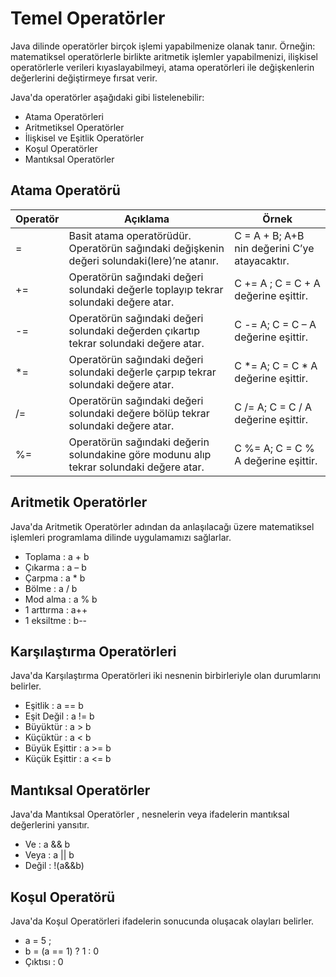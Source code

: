 # Temel Operatörler

Java dilinde operatörler birçok işlemi yapabilmenize olanak tanır. Örneğin: matematiksel operatörlerle birlikte aritmetik işlemler yapabilmenizi, ilişkisel operatörlerle verileri kıyaslayabilmeyi, atama operatörleri ile değişkenlerin değerlerini değiştirmeye fırsat verir.

Java'da operatörler aşağıdaki gibi listelenebilir:

- Atama Operatörleri
- Aritmetiksel Operatörler
- İlişkisel ve Eşitlik Operatörler
- Koşul Operatörler
- Mantıksal Operatörler

## Atama Operatörü

| Operatör | Açıklama                                                     | Örnek                                         |
| -------- | ------------------------------------------------------------ | --------------------------------------------- |
| =        | Basit atama operatörüdür. Operatörün sağındaki değişkenin değeri solundaki(lere)’ne atanır. | C = A + B; A+B nin değerini C’ye atayacaktır. |
| +=       | Operatörün sağındaki değeri solundaki değerle toplayıp tekrar solundaki değere atar. | C += A ; C = C + A değerine eşittir.          |
| -=       | Operatörün sağındaki değeri solundaki değerden çıkartıp tekrar solundaki değere atar. | C -= A; C = C – A değerine eşittir.           |
| *=       | Operatörün sağındaki değeri solundaki değerle çarpıp tekrar solundaki değere atar. | C *= A; C = C * A değerine eşittir.           |
| /=       | Operatörün sağındaki değeri solundaki değere bölüp tekrar solundaki değere atar. | C /= A; C = C / A değerine eşittir.           |
| %=       | Operatörün sağındaki değerin solundakine göre modunu alıp tekrar solundaki değere atar. | C %= A; C = C % A değerine eşittir.           |

## Aritmetik Operatörler

Java'da Aritmetik Operatörler adından da anlaşılacağı üzere matematiksel işlemleri programlama dilinde uygulamamızı sağlarlar.

- Toplama : a + b
- Çıkarma : a – b
- Çarpma : a * b
- Bölme : a / b
- Mod alma : a % b
- 1 arttırma : a++
- 1 eksiltme : b--

## Karşılaştırma Operatörleri

Java'da Karşılaştırma Operatörleri iki nesnenin birbirleriyle olan durumlarını belirler.

- Eşitlik : a == b
- Eşit Değil : a != b
- Büyüktür : a > b
- Küçüktür : a < b
- Büyük Eşittir : a >= b
- Küçük Eşittir : a <= b

## Mantıksal Operatörler

Java'da Mantıksal Operatörler , nesnelerin veya ifadelerin mantıksal değerlerini yansıtır.

- Ve : a && b
- Veya : a || b
- Değil : !(a&&b)

## Koşul Operatörü

Java'da Koşul Operatörleri ifadelerin sonucunda oluşacak olayları belirler.

- a = 5 ;
- b = (a == 1) ? 1 : 0
- Çıktısı : 0